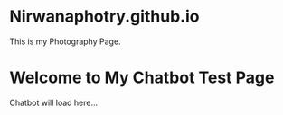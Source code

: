 # Nirwanaphotry.github.io
This is my Photography Page. 

<!DOCTYPE html>
<html lang="en">
<head>
    <meta charset="UTF-8">
    <meta name="viewport" content="width=device-width, initial-scale=1.0">
    <title>Chatbot Test Page</title>
</head>
<script src="//code.tidio.co/sj1qcvsgbln3nr0jaxf9bjzzbqsvmuo4.js" async></script>
    <body>
    <h1>Welcome to My Chatbot Test Page</h1>
    <div id="chatbot">Chatbot will load here...</div>
    <!-- Insert chatbot script here -->
</body>
</html>
